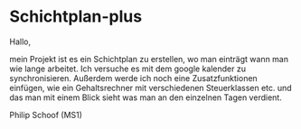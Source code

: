 # Schichtplan-plus


Hallo,

mein Projekt ist es ein Schichtplan zu erstellen, wo man einträgt wann man wie lange arbeitet. Ich versuche es mit dem google 
kalender zu synchronisieren. Außerdem werde ich noch eine Zusatzfunktionen einfügen, wie ein Gehaltsrechner mit verschiedenen Steuerklassen etc. und das man mit einem Blick sieht was man an den einzelnen Tagen verdient.


Philip Schoof (MS1)

